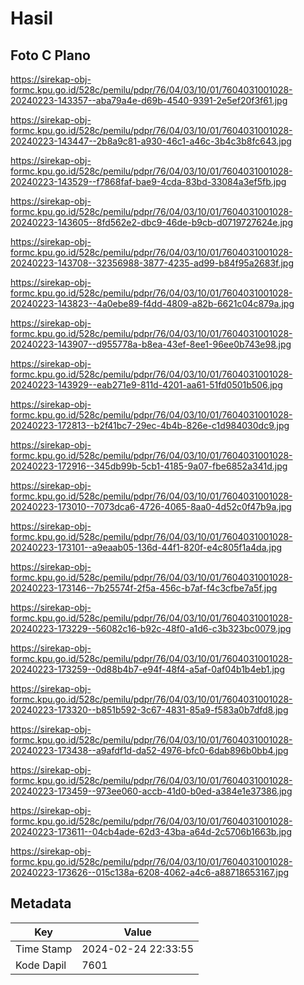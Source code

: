 # Hasil

## Foto C Plano

https://sirekap-obj-formc.kpu.go.id/528c/pemilu/pdpr/76/04/03/10/01/7604031001028-20240223-143357--aba79a4e-d69b-4540-9391-2e5ef20f3f61.jpg

https://sirekap-obj-formc.kpu.go.id/528c/pemilu/pdpr/76/04/03/10/01/7604031001028-20240223-143447--2b8a9c81-a930-46c1-a46c-3b4c3b8fc643.jpg

https://sirekap-obj-formc.kpu.go.id/528c/pemilu/pdpr/76/04/03/10/01/7604031001028-20240223-143529--f7868faf-bae9-4cda-83bd-33084a3ef5fb.jpg

https://sirekap-obj-formc.kpu.go.id/528c/pemilu/pdpr/76/04/03/10/01/7604031001028-20240223-143605--8fd562e2-dbc9-46de-b9cb-d0719727624e.jpg

https://sirekap-obj-formc.kpu.go.id/528c/pemilu/pdpr/76/04/03/10/01/7604031001028-20240223-143708--32356988-3877-4235-ad99-b84f95a2683f.jpg

https://sirekap-obj-formc.kpu.go.id/528c/pemilu/pdpr/76/04/03/10/01/7604031001028-20240223-143823--4a0ebe89-f4dd-4809-a82b-6621c04c879a.jpg

https://sirekap-obj-formc.kpu.go.id/528c/pemilu/pdpr/76/04/03/10/01/7604031001028-20240223-143907--d955778a-b8ea-43ef-8ee1-96ee0b743e98.jpg

https://sirekap-obj-formc.kpu.go.id/528c/pemilu/pdpr/76/04/03/10/01/7604031001028-20240223-143929--eab271e9-811d-4201-aa61-51fd0501b506.jpg

https://sirekap-obj-formc.kpu.go.id/528c/pemilu/pdpr/76/04/03/10/01/7604031001028-20240223-172813--b2f41bc7-29ec-4b4b-826e-c1d984030dc9.jpg

https://sirekap-obj-formc.kpu.go.id/528c/pemilu/pdpr/76/04/03/10/01/7604031001028-20240223-172916--345db99b-5cb1-4185-9a07-fbe6852a341d.jpg

https://sirekap-obj-formc.kpu.go.id/528c/pemilu/pdpr/76/04/03/10/01/7604031001028-20240223-173010--7073dca6-4726-4065-8aa0-4d52c0f47b9a.jpg

https://sirekap-obj-formc.kpu.go.id/528c/pemilu/pdpr/76/04/03/10/01/7604031001028-20240223-173101--a9eaab05-136d-44f1-820f-e4c805f1a4da.jpg

https://sirekap-obj-formc.kpu.go.id/528c/pemilu/pdpr/76/04/03/10/01/7604031001028-20240223-173146--7b25574f-2f5a-456c-b7af-f4c3cfbe7a5f.jpg

https://sirekap-obj-formc.kpu.go.id/528c/pemilu/pdpr/76/04/03/10/01/7604031001028-20240223-173229--56082c16-b92c-48f0-a1d6-c3b323bc0079.jpg

https://sirekap-obj-formc.kpu.go.id/528c/pemilu/pdpr/76/04/03/10/01/7604031001028-20240223-173259--0d88b4b7-e94f-48f4-a5af-0af04b1b4eb1.jpg

https://sirekap-obj-formc.kpu.go.id/528c/pemilu/pdpr/76/04/03/10/01/7604031001028-20240223-173320--b851b592-3c67-4831-85a9-f583a0b7dfd8.jpg

https://sirekap-obj-formc.kpu.go.id/528c/pemilu/pdpr/76/04/03/10/01/7604031001028-20240223-173438--a9afdf1d-da52-4976-bfc0-6dab896b0bb4.jpg

https://sirekap-obj-formc.kpu.go.id/528c/pemilu/pdpr/76/04/03/10/01/7604031001028-20240223-173459--973ee060-accb-41d0-b0ed-a384e1e37386.jpg

https://sirekap-obj-formc.kpu.go.id/528c/pemilu/pdpr/76/04/03/10/01/7604031001028-20240223-173611--04cb4ade-62d3-43ba-a64d-2c5706b1663b.jpg

https://sirekap-obj-formc.kpu.go.id/528c/pemilu/pdpr/76/04/03/10/01/7604031001028-20240223-173626--015c138a-6208-4062-a4c6-a88718653167.jpg


## Metadata

| Key        | Value               |
| ---------- | ------------------- |
| Time Stamp | 2024-02-24 22:33:55 |
| Kode Dapil | 7601                |



